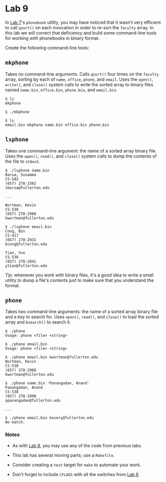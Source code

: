 # Lab 9

In [Lab 7][1]'s `phonebook` utility, you may have noticed that it wasn't
very efficient to call `qsort()` on each invocation in order to re-sort
the `faculty` array. In this lab we will correct that deficiency and build
some command-line tools for working with phonebooks in binary format.

Create the following command-line tools:

## `mkphone`

Takes no command-line arguments. Calls `qsort()` four times on the
`faculty` array, sorting by each of `name`, `office`, `phone`, and
`email`. Uses the `open()`, `write()`, and `close()` system calls to
write the sorted array to binary files named `name.bin`, `office.bin`,
`phone.bin`, and `email.bin`.

    $ ls
    mkphone

    $ ./mkphone

    $ ls
    email.bin mkphone name.bin office.bin phone.bin


## `lsphone`

Takes one command-line argument: the name of a sorted array binary
file. Uses the `open()`, `read()`, and `close()` system calls to dump
the contents of the file to `stdout`.

    $ ./lsphone name.bin
    Barua, Susamma
    CS-502
    (657) 278-3362
    sbarua@fullerton.edu

    ...

    Wortman, Kevin
    CS-538
    (657) 278-2968
    kwortman@fullerton.edu

    $ ./lsphone email.bin
    Cong, Bin
    CS-417
    (657) 278-2031
    bcong@fullerton.edu

    Tian, Yun
    CS-538
    (657) 278-2041
    ytian@fullerton.edu

*Tip*: whenever you work with binary files, it's a good idea to write a
small utility to dump a file's contents just to make sure that you
understand the format.


## `phone`

Takes two command-line arguments: the name of a sorted array binary
file and a key to search for. Uses `open()`, `read()`, and `close()`
to load the sorted array and `bsearch()` to search it.

    $ ./phone
    Usage: phone <file> <string>

    $ ./phone email.bin
    Usage: phone <file> <string>

    $ ./phone email.bin kwortman@fullerton.edu
    Wortman, Kevin
    CS-538
    (657) 278-2968
    kwortman@fullerton.edu

    $ ./phone name.bin 'Panangadan, Anand'
    Panangadan, Anand
    CS-538
    (657) 278-3998
    apanangadan@fullerton.edu

    ...

    $ ./phone email.bin kavery@fullerton.edu
    No match.


### Notes

 * As with [Lab 8][2], you may use any of the code from previous labs.

 * This lab has several moving parts; use a `Makefile`.
 
 * Consider creating a `test` target for `make` to automate your work.

 * Don't forget to include `CFLAGS` with all the switches from [Lab 6][3].


[1]: https://github.com/ProfAvery/cpsc223c/blob/master/lab7/
[2]: https://github.com/ProfAvery/cpsc223c/blob/master/lab8.md
[3]: https://github.com/ProfAvery/cpsc223c/blob/master/lab6/Makefile

